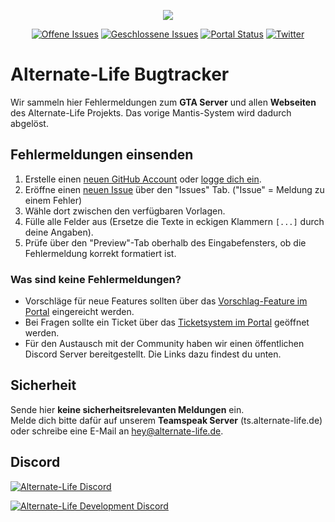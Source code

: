 <p align="center"><img src="https://portal.alternate-life.de/images/logo-128.png"></p>

<p align="center">
<a href="https://github.com/AlternateLife/Bugs/issues?q=is%3Aopen+is%3Aissue"><img src="https://img.shields.io/github/issues-raw/AlternateLife/Bugs.svg?label=Offene%20Issues" alt="Offene Issues"></a>
<a href="https://github.com/AlternateLife/Bugs/issues?q=is%3Aissue+is%3Aclosed"><img src="https://img.shields.io/github/issues-closed-raw/AlternateLife/Bugs.svg?label=Geschlossene%20Issues" alt="Geschlossene Issues"></a>
<a href="https://portal.alternate-life.de"><img src="https://img.shields.io/website/https/portal.alternate-life.de.svg?down_message=offline&label=Portal&up_message=online" alt="Portal Status"></a>
<a href="https://twitter.com/AlternateLifede"><img src="https://img.shields.io/twitter/follow/AlternateLifede.svg?label=%40AlternateLifede&style=social" alt="Twitter"></a>
</p>

# Alternate-Life Bugtracker

Wir sammeln hier Fehlermeldungen zum **GTA Server** und allen **Webseiten** des Alternate-Life Projekts. Das vorige Mantis-System wird dadurch abgelöst.

## Fehlermeldungen einsenden

1. Erstelle einen [neuen GitHub Account](https://github.com/join) oder [logge dich ein](https://github.com/login?return_to=%2FAlternateLife%2FBugs).
2. Eröffne einen [neuen Issue](https://github.com/AlternateLife/Bugs/issues/new/choose) über den "Issues" Tab. ("Issue" = Meldung zu einem Fehler)
3. Wähle dort zwischen den verfügbaren Vorlagen.
4. Fülle alle Felder aus (Ersetze die Texte in eckigen Klammern `[...]` durch deine Angaben).
5. Prüfe über den "Preview"-Tab oberhalb des Eingabefensters, ob die Fehlermeldung korrekt formatiert ist.

### Was sind keine Fehlermeldungen?

- Vorschläge für neue Features sollten über das [Vorschlag-Feature im Portal](https://portal.alternate-life.de/suggestions) eingereicht werden.
- Bei Fragen sollte ein Ticket über das [Ticketsystem im Portal](https://portal.alternate-life.de/tickets) geöffnet werden.
- Für den Austausch mit der Community haben wir einen öffentlichen Discord Server bereitgestellt. Die Links dazu findest du unten.

## Sicherheit

Sende hier **keine sicherheitsrelevanten Meldungen** ein.    
Melde dich bitte dafür auf unserem **Teamspeak Server** (ts.alternate-life.de) oder schreibe eine E-Mail an [hey@alternate-life.de](mailto:hey@alternate-life.de).

## Discord

[![Alternate-Life Discord](https://discordapp.com/api/guilds/486163467590565891/embed.png?style=banner2)](https://discord.gg/gvFDZfY)

[![Alternate-Life Development Discord](https://discordapp.com/api/guilds/401509555684769802/embed.png?style=banner2)](https://discord.gg/uAVhvBT)
